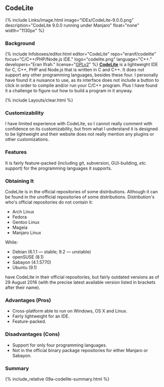 ## CodeLite
{% include Links/image.html image="IDEs/CodeLite-9.0.0.png" description="CodeLite 9.0.0 running under Manjaro" float="none" width="1130px" %}

### Background
{% include Infoboxes/editor.html editor="CodeLite" repo="eranif/codelite" focus="C/C++/PHP/Node.js IDE." logo="codelite.png" language="C++." developers="Eran Ifrah." license="<a href='https://github.com/eranif/codelite/blob/master/LICENSE' link='_blank'>GPLv2</a>" %}
[**CodeLite**](http://codelite.org/) is a lightweight IDE for C, C++, PHP and Node.js that is written in C and C++. It does not support any other programming languages, besides these four. I personally have found it a nuisance to use, as its interface does not include a button to click in order to compile and/or run your C/C++ program. Plus I have found it a challenge to figure out how to build a program in it anyway.

{% include Layouts/clear.html %}<br/>

### Customizability
I have limited experience with CodeLite, so I cannot really comment with confidence on its customizability, but from what I understand it is designed to be lightweight and their website does not really mention any plugins or other customizations.

### Features
It is fairly feature-packed (including git, subversion, GUI-building, *etc.* support) for the programming languages it supports.

### Obtaining It
CodeLite is in the official repositories of some distributions. Although it can be found in the unofficial repositories of some distributions. Distribution's who's official repositories do not contain it:

* Arch Linux
* Fedora
* Gentoo Linux
* Mageia
* Manjaro Linux

While:

* Debian (6.1.1 &mdash; stable; 9.2 &mdash; unstable)
* openSUSE (8.1)
* Sabayon (4.1.5770)
* Ubuntu (9.1)

have CodeLite in their official repositories, but fairly outdated versions as of 29 August 2016 (with the precise latest available version listed in brackets after their name).

### Advantages (Pros)
* Cross-platform able to run on Windows, OS X and Linux.
* Fairly lightweight for an IDE.
* Feature-packed.

### Disadvantages (Cons)
* Support for only four programming languages.
* Not in the official binary package repositories for either Manjaro or Sabayon.

### Summary
{% include_relative 09a-codelite-summary.html %}
